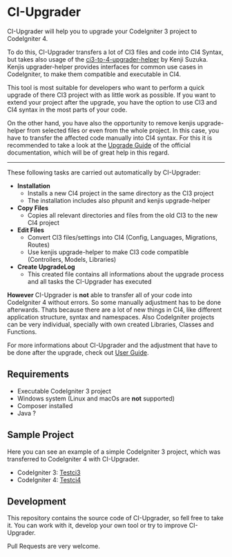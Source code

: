 # CI-Upgrader

CI-Upgrader will help you to upgrade your CodeIgniter 3 project to CodeIgniter 4.

To do this, CI-Upgrader transfers a lot of CI3 files and code into CI4 Syntax, but takes also usage 
of the [ci3-to-4-upgrader-helper](https://github.com/kenjis/ci3-to-4-upgrade-helper) 
by Kenji Suzuka. Kenjis upgrader-helper provides interfaces for common use cases in CodeIgniter, to make them 
compatible and executable in CI4.

This tool is most suitable for developers who want to perform a quick upgrade of there CI3 project 
with as little work as possible. If you want to extend your project after the upgrade, you have the option
to use CI3 and CI4 syntax in the most parts of your code. 

On the other hand, you have also the opportunity to remove kenjis upgrade-helper from selected files or
even from the whole project. In this case, you have to transfer the affected code manually into CI4 syntax.
For this it is recommended to take a look at the [Upgrade Guide](https://codeigniter4.github.io/CodeIgniter4/installation/upgrade_4xx.html) 
of the official documentation, which will be of great help in this regard.

---

These following tasks are carried out automatically by CI-Upgrader:

- **Installation**
  - Installs a new CI4 project in the same directory as the CI3 project
  - The installation includes also phpunit and kenjis upgrade-helper
- **Copy Files**
  - Copies all relevant directories and files from the old CI3 to the new CI4 project
- **Edit Files**
  - Convert CI3 files/settings into CI4 (Config, Languages, Migrations, Routes)
  - Use kenjis upgrade-helper to make CI3 code compatible (Controllers, Models, Libraries)
- **Create UpgradeLog**
  - This created file contains all informations about the upgrade process and all tasks the CI-Upgrader has executed


**However** CI-Upgrader is **not** able to transfer all of your code into CodeIgniter 4 without errors.
So some manually adjustment has to be done afterwards.
Thats because there are a lot of new things in CI4, like different application structure, syntax and namespaces. 
Also CodeIgniter projects can be very individual, specially with own created Libraries, Classes and Functions. 

For more informations about CI-Upgrader and the adjustment that have to be done 
after the upgrade, check out [User Guide](https://github.com/FlorianNelles/CI-Upgrader/blob/main/UserGuide.md).

## Requirements
- Executable CodeIgniter 3 project
- Windows system (Linux and macOs are **not** supported)
- Composer installed 
- Java ?

## Sample Project 
Here you can see an example of a simple CodeIgniter 3 project, which was 
transferred to CodeIgniter 4 with CI-Upgrader.

- CodeIgniter 3: [Testci3](link)
- CodeIgniter 4: [Testci4](link)

## Development
This repository contains the source code of CI-Upgrader, so fell free to take it.
You can work with it, develop your own tool or try to improve CI-Upgrader.

Pull Requests are very welcome.